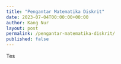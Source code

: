 ```yaml
---
title: "Pengantar Matematika Diskrit"
date: 2023-07-04T00:00:00+00:00
author: Kang Nur
layout: post
permalink: /pengantar-matematika-diskrit/
published: false
---
```

Tes
